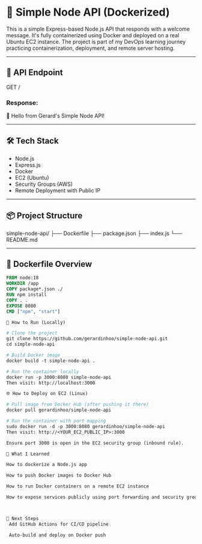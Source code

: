 # 🚀 Simple Node API (Dockerized)

This is a simple Express-based Node.js API that responds with a welcome message. It's fully containerized using Docker and deployed on a real Ubuntu EC2 instance. The project is part of my DevOps learning journey practicing containerization, deployment, and remote server hosting.

---

## 🧪 API Endpoint

GET /

### Response:

🚀 Hello from Gerard's Simple Node API!

---

## 🛠️ Tech Stack

- Node.js
- Express.js
- Docker
- EC2 (Ubuntu)
- Security Groups (AWS)
- Remote Deployment with Public IP

---

## 📦 Project Structure

simple-node-api/
├── Dockerfile
├── package.json
├── index.js
└── README.md


---

## 📄 Dockerfile Overview

```dockerfile
FROM node:18
WORKDIR /app
COPY package*.json ./
RUN npm install
COPY . .
EXPOSE 8080
CMD ["npm", "start"]

🚀 How to Run (Locally)

# Clone the project
git clone https://github.com/gerardinhoo/simple-node-api.git
cd simple-node-api

# Build Docker image
docker build -t simple-node-api .

# Run the container locally
docker run -p 3000:8080 simple-node-api
Then visit: http://localhost:3000

🌐 How to Deploy on EC2 (Linux)

# Pull image from Docker Hub (after pushing it there)
docker pull gerardinhoo/simple-node-api

# Run the container with port mapping
sudo docker run -d -p 3000:8080 gerardinhoo/simple-node-api
Then visit: http://<YOUR_EC2_PUBLIC_IP>:3000

Ensure port 3000 is open in the EC2 security group (inbound rule).

🧠 What I Learned

How to dockerize a Node.js app

How to push Docker images to Docker Hub

How to run Docker containers on a remote EC2 instance

How to expose services publicly using port forwarding and security groups



🧰 Next Steps
 Add GitHub Actions for CI/CD pipeline

 Auto-build and deploy on Docker push






